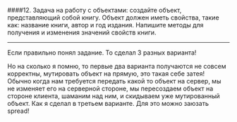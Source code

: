 ####12. Задача на работу с объектами: создайте объект, представляющий собой книгу. Объект должен иметь свойства, такие как: название книги, автор и год издания. Напишите методы для получения и изменения значений свойств книги.

---

Если правильно понял задание. То сделал 3 разных варианта!

Но на сколько я помню, то первые два варианта получаются не совсем корректны, мутировать объект на прямую, это такая себе затея!
Обычно когда нам требуется передать какой то объект на сервер, мы не изменяет его на серверной стороне, мы пересоздаем объект на стороне клиента, шаманим над ним, и скидываем уже мутированный объект. Как я сделал в третьем варианте.
Для это можно заюзать spread!
